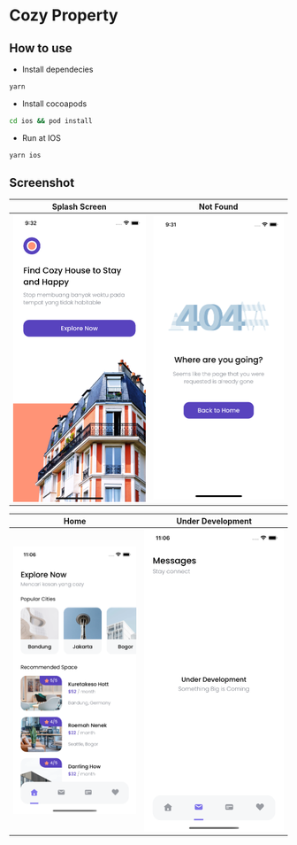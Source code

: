 # Cozy Property

## How to use

- Install dependecies

```bash
yarn
```

- Install cocoapods

```bash
cd ios && pod install
```

- Run at IOS

```bash
yarn ios
```

## Screenshot

| Splash Screen                                                                                                            | Not Found                                                                                                             |
| ------------------------------------------------------------------------------------------------------------------------ | --------------------------------------------------------------------------------------------------------------------- |
| <img src="https://raw.githubusercontent.com/ryanadhitama/cozy-property/master/screenshot/01.splash.png" alt="drawing" /> | <img src="https://raw.githubusercontent.com/ryanadhitama/cozy-property/master/screenshot/02.404.png" alt="drawing" /> |

| Home                                                                                                                     | Under Development                                                                                                     |
| ------------------------------------------------------------------------------------------------------------------------ | --------------------------------------------------------------------------------------------------------------------- |
| <img src="https://raw.githubusercontent.com/ryanadhitama/cozy-property/master/screenshot/03.home.png" alt="drawing" /> | <img src="https://raw.githubusercontent.com/ryanadhitama/cozy-property/master/screenshot/04.under-development.png" alt="drawing" /> |
